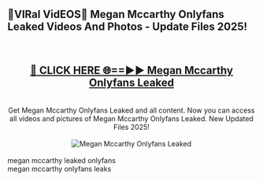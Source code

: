 <h2>🔴VIRal VidEOS🔴 Megan Mccarthy Onlyfans Leaked Videos And Photos - Update Files 2025!</h2>
<br>
<div align="center">
<h2><a href="https://virallinks.top/odZfE0" rel="nofollow">🔴 CLICK HERE 🌐==►► Megan Mccarthy Onlyfans Leaked</a></h2>
<br>
Get Megan Mccarthy Onlyfans Leaked and all content. Now you can access all videos and pictures of Megan Mccarthy Onlyfans Leaked. New Updated Files 2025!
<br>
<br>
<a href="https://virallinks.top/odZfE0" rel="nofollow" data-target="animated-image.originalLink"><img src="https://i.imgur.com/dJHk4Zq.gif)" alt="Megan Mccarthy Onlyfans Leaked" style="max-width: 100%; display: inline-block;" data-target="animated-image.originalImage"></a>
</div>
<br>
megan mccarthy leaked onlyfans<br>
megan mccarthy onlyfans leaks